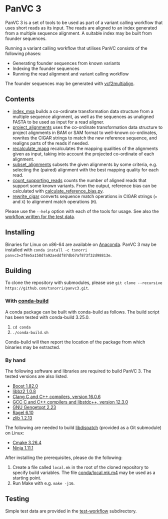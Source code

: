 # PanVC 3

PanVC 3 is a set of tools to be used as part of a variant calling workflow that uses short reads as its input. The reads are aligned to an index generated from a multiple sequence alignment. A suitable index may be built from founder sequences.

Running a variant calling workflow that utilises PanVC consists of the following phases:

- Generating founder sequences from known variants
- Indexing the founder sequences
- Running the read alignment and variant calling workflow

The founder sequences may be generated with [vcf2multialign](https://github.com/tsnorri/vcf2multialign).

## Contents

- [index_msa](index-msa) builds a co-ordinate transformation data structure from a multiple sequence alignment, as well as the sequences as unaligned FASTA to be used as input for a read aligner.
- [project_alignments](project-alignments) uses the co-ordinate transformation data structure to project alignments in BAM or SAM format to well-known co-ordinates, rewrites the CIGAR strings to match the new reference sequence, and realigns parts of the reads if needed.
- [recalculate_mapq](recalculate-mapq) recalculates the mapping qualities of the alignments given as input, taking into account the projected co-ordinate of each alignment.
- [subset_alignments](subset-alignments) subsets the given alignments by some criteria, e.g. selecting the (paired) alignment with the best mapping quality for each read.
- [count_supporting_reads](count-supporting-reads) counts the number of aligned reads that support some known variants. From the output, reference bias can be calculated with [calculate_reference_bias.py](count-supporting-reads/calculate_reference_bias.py).
- [rewrite_cigar](rewrite-cigar) converts sequence match operations in CIGAR strings (`=` and `X`) to alignment match operations (`M`).

Please use the `--help` option with each of the tools for usage. See also the [workflow written for the test data](test-workflow/Snakefile).

## Installing

Binaries for Linux on x86-64 are available on [Anaconda](https://anaconda.org). PanVC 3 may be installed with `conda install -c tsnorri panvc3=3f8e5a158d7a92aeddf87db67af873f32d98813e`.

## Building

To clone the repository with submodules, please use `git clone --recursive https://github.com/tsnorri/panvc3.git`.

### With [conda-build](https://docs.conda.io/projects/conda-build/en/stable/index.html)

A conda package can be built with conda-build as follows. The build script has been tested with conda-build 3.25.0.

1. `cd conda`
2. `./conda-build.sh`

Conda-build will then report the location of the package from which binaries may be extracted.

### By hand

The following software and libraries are required to build PanVC 3. The tested versions are also listed.

- [Boost 1.82.0](https://www.boost.org)
- [libbz2 1.0.8](https://sourceware.org/bzip2/)
- [Clang C and C++ compilers, version 16.0.6](https://clang.llvm.org)
- [GCC C and C++ compilers and libstdc++, version 12.3.0](https://gcc.gnu.org)
- [GNU Gengetopt 2.23](https://www.gnu.org/software/gengetopt/gengetopt.html)
- [Ragel 6.10](http://www.colm.net/open-source/ragel/)
- [zlib 1.2.13](https://zlib.net)

The following are needed to build [libdispatch](https://apple.github.io/swift-corelibs-libdispatch/) (provided as a Git submodule) on Linux:

- [Cmake 3.26.4](https://cmake.org)
- [Ninja 1.11.1](https://ninja-build.org)

After installing the prerequisites, please do the following:

1. Create a file called `local.mk` in the root of the cloned repository to specify build variables. The file [conda/local.mk.m4](conda/local.mk.m4) may be used as a starting point.
2. Run Make with e.g. `make -j16`.

## Testing

Simple test data are provided in the [test-workflow](test-workflow) subdirectory.
